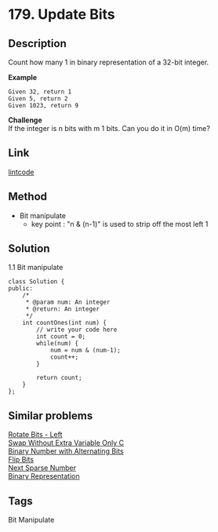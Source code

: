 # 179. Update Bits

## Description
Count how many 1 in binary representation of a 32-bit integer.

**Example**
```
Given 32, return 1
Given 5, return 2
Given 1023, return 9
```
**Challenge**  
If the integer is n bits with m 1 bits. Can you do it in O(m) time?

## Link
[lintcode](https://www.lintcode.com/problem/count-1-in-binary/)

## Method
* Bit manipulate
  * key point : "n & (n-1)" is used to strip off the most left 1

## Solution
1.1 Bit manipulate
~~~
class Solution {
public:
    /*
     * @param num: An integer
     * @return: An integer
     */
    int countOnes(int num) {
        // write your code here
        int count = 0;
        while(num) {
            num = num & (num-1);
            count++;
        }
        
        return count;
    }
};
~~~
## Similar problems
[Rotate Bits - Left](https://www.lintcode.com/problem/rotate-bits-left/)  
[Swap Without Extra Variable Only C](https://www.lintcode.com/problem/swap-without-extra-variable-only-c/)   
[Binary Number with Alternating Bits](https://www.lintcode.com/problem/binary-number-with-alternating-bits/)   
[Flip Bits](https://lintcode.com/problem/flip-bits/)  
[Next Sparse Number](https://www.lintcode.com/problem/next-sparse-number/)  
[Binary Representation](https://www.lintcode.com/problem/binary-representation/)

## Tags  
Bit Manipulate